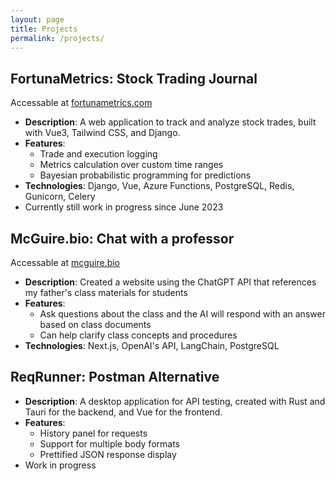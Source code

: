 ```yaml
---
layout: page
title: Projects
permalink: /projects/
---
```


## FortunaMetrics: Stock Trading Journal
Accessable at [fortunametrics.com](https://fortunametrics.com/)
- **Description**: A web application to track and analyze stock trades, built with Vue3, Tailwind CSS, and Django.
- **Features**: 
  - Trade and execution logging
  - Metrics calculation over custom time ranges
  - Bayesian probabilistic programming for predictions
- **Technologies**: Django, Vue, Azure Functions, PostgreSQL, Redis, Gunicorn, Celery
- Currently still work in progress since June 2023

## McGuire.bio: Chat with a professor
Accessable at [mcguire.bio](https://mcguire.bio)
- **Description**: Created a website using the ChatGPT API that references my father's class materials for students
- **Features**:
    - Ask questions about the class and the AI will respond with an answer based on class documents
    - Can help clarify class concepts and procedures
- **Technologies**: Next.js, OpenAI's API, LangChain, PostgreSQL

## ReqRunner: Postman Alternative
- **Description**: A desktop application for API testing, created with Rust and Tauri for the backend, and Vue for the frontend.
- **Features**: 
  - History panel for requests
  - Support for multiple body formats
  - Prettified JSON response display
- Work in progress
